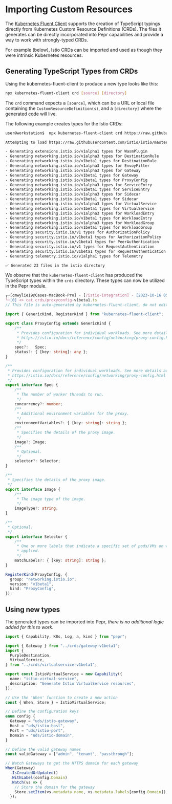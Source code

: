 # Importing Custom Resources


The [Kubernetes Fluent Client](https://github.com/defenseunicorns/kubernetes-fluent-client) supports the creation of TypeScript typings directly from Kubernetes Custom Resource Definitions (CRDs).  The files it generates can be directly incorporated into Pepr capabilities and provide a way to work with strongly-typed CRDs.

For example (below), Istio CRDs can be imported and used as though they were intrinsic Kubernetes resources.


## Generating TypeScript Types from CRDs

Using the kubernetes-fluent-client to produce a new type looks like this:

```bash
npx kubernetes-fluent-client crd [source] [directory]
```

The `crd` command expects a `[source]`, which can be a URL or local file containing the `CustomResourceDefinition(s)`, and a `[directory]` where the generated code will live.

The following example creates types for the Istio CRDs:

```bash
user@workstation$  npx kubernetes-fluent-client crd https://raw.githubusercontent.com/istio/istio/master/manifests/charts/base/crds/crd-all.gen.yaml crds

Attempting to load https://raw.githubusercontent.com/istio/istio/master/manifests/charts/base/crds/crd-all.gen.yaml as a URL

- Generating extensions.istio.io/v1alpha1 types for WasmPlugin
- Generating networking.istio.io/v1alpha3 types for DestinationRule
- Generating networking.istio.io/v1beta1 types for DestinationRule
- Generating networking.istio.io/v1alpha3 types for EnvoyFilter
- Generating networking.istio.io/v1alpha3 types for Gateway
- Generating networking.istio.io/v1beta1 types for Gateway
- Generating networking.istio.io/v1beta1 types for ProxyConfig
- Generating networking.istio.io/v1alpha3 types for ServiceEntry
- Generating networking.istio.io/v1beta1 types for ServiceEntry
- Generating networking.istio.io/v1alpha3 types for Sidecar
- Generating networking.istio.io/v1beta1 types for Sidecar
- Generating networking.istio.io/v1alpha3 types for VirtualService
- Generating networking.istio.io/v1beta1 types for VirtualService
- Generating networking.istio.io/v1alpha3 types for WorkloadEntry
- Generating networking.istio.io/v1beta1 types for WorkloadEntry
- Generating networking.istio.io/v1alpha3 types for WorkloadGroup
- Generating networking.istio.io/v1beta1 types for WorkloadGroup
- Generating security.istio.io/v1 types for AuthorizationPolicy
- Generating security.istio.io/v1beta1 types for AuthorizationPolicy
- Generating security.istio.io/v1beta1 types for PeerAuthentication
- Generating security.istio.io/v1 types for RequestAuthentication
- Generating security.istio.io/v1beta1 types for RequestAuthentication
- Generating telemetry.istio.io/v1alpha1 types for Telemetry

✅ Generated 23 files in the istio directory
```

We observe that the `kubernetes-fluent-client` has produced the TypeScript types within the `crds` directory. These types can now be utilized in the Pepr module.

```typescript
┌─[cmwylie19@Cases-MacBook-Pro] - [/istio-integration] - [2023-10-16 05:46:38]
└─[0] <> cat crds/proxyconfig-v1beta1.ts
// This file is auto-generated by kubernetes-fluent-client, do not edit manually

import { GenericKind, RegisterKind } from "kubernetes-fluent-client";

export class ProxyConfig extends GenericKind {
    /**
     * Provides configuration for individual workloads. See more details at:
     * https://istio.io/docs/reference/config/networking/proxy-config.html
     */
    spec?:   Spec;
    status?: { [key: string]: any };
}

/**
 * Provides configuration for individual workloads. See more details at:
 * https://istio.io/docs/reference/config/networking/proxy-config.html
 */
export interface Spec {
    /**
     * The number of worker threads to run.
     */
    concurrency?: number;
    /**
     * Additional environment variables for the proxy.
     */
    environmentVariables?: { [key: string]: string };
    /**
     * Specifies the details of the proxy image.
     */
    image?: Image;
    /**
     * Optional.
     */
    selector?: Selector;
}

/**
 * Specifies the details of the proxy image.
 */
export interface Image {
    /**
     * The image type of the image.
     */
    imageType?: string;
}

/**
 * Optional.
 */
export interface Selector {
    /**
     * One or more labels that indicate a specific set of pods/VMs on which a policy should be
     * applied.
     */
    matchLabels?: { [key: string]: string };
}

RegisterKind(ProxyConfig, {
  group: "networking.istio.io",
  version: "v1beta1",
  kind: "ProxyConfig",
});
```

## Using new types

The generated types can be imported into Pepr, _there is no additional logic added for this to work_. 

```typescript
import { Capability, K8s, Log, a, kind } from "pepr";

import { Gateway } from "../crds/gateway-v1beta1";
import {
  PurpleDestination,
  VirtualService,
} from "../crds/virtualservice-v1beta1";

export const IstioVirtualService = new Capability({
  name: "istio-virtual-service",
  description: "Generate Istio VirtualService resources",
});

// Use the 'When' function to create a new action
const { When, Store } = IstioVirtualService;

// Define the configuration keys
enum config {
  Gateway = "uds/istio-gateway",
  Host = "uds/istio-host",
  Port = "uds/istio-port",
  Domain = "uds/istio-domain",
}

// Define the valid gateway names
const validGateway = ["admin", "tenant", "passthrough"];

// Watch Gateways to get the HTTPS domain for each gateway
When(Gateway)
  .IsCreatedOrUpdated()
  .WithLabel(config.Domain)
  .Watch(vs => {
    // Store the domain for the gateway
    Store.setItem(vs.metadata.name, vs.metadata.labels[config.Domain]);
  });
```
